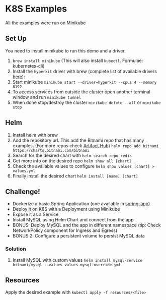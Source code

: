 # K8S Examples

All the examples were run on Minikube

## Set Up

You need to install minikube to run this demo and a driver.

1. `brew install minikube` (This will also install `kubectl`. Formulae: kubernetes-cli)
2. Install the `hyperkit` driver with brew (complete list of available drivers [here](https://minikube.sigs.k8s.io/docs/drivers/)):
3. Start minikube `minikube start --driver=hyperkit --cpus 4 --memory 8192`
4. To access services from outside the cluster open another terminal window and run `minikube tunnel`
5. When done stop/destroy the cluster `minikube delete --all` or `minikube stop`

## Helm

1. Install helm with brew
2. Add the repository url. This add the Bitnami repo that has many examples.
(For more repos check [Artifact Hub](https://artifacthub.io/))
`helm repo add bitnami https://charts.bitnami.com/bitnami`
3. Search for the desired chart with
`helm search repo redis`
4. Get more info on the desired repo
`helm show all [chart]`
5. Check the available values to configure
`helm show values [chart] > values.yml`
6. Finally install the desired chart
`helm install [name] [chart]`

## Challenge!

- Dockerize a basic Spring Application (one available in [spring-app](./spring-app/))
- Deploy it on K8S with a Deployment using Minikube
- Expose it as a Service
- Install MySQL using Helm Chart and connect from the app
- BONUS: Deploy MySQL and the app in different namespace (tip: Check NetworkPolicy component for Ingress and Egress)
- BONUS 2: Configure a persistent volume to persist MySQL data

### Solution

1. Install MySQL with custom values `helm install mysql-service bitnami/mysql --values values-mysql-override.yml`

## Resources

Apply the desired example with
`kubectl apply -f resources/<file>`